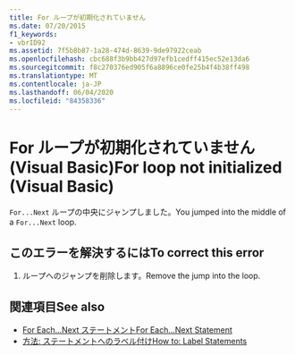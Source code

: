 ```yaml
---
title: For ループが初期化されていません
ms.date: 07/20/2015
f1_keywords:
- vbrID92
ms.assetid: 7f5b8b87-1a28-474d-8639-9de97922ceab
ms.openlocfilehash: cbc688f3b9bb427d97efb1cedff415ec52e13da6
ms.sourcegitcommit: f8c270376ed905f6a8896ce0fe25b4f4b38ff498
ms.translationtype: MT
ms.contentlocale: ja-JP
ms.lasthandoff: 06/04/2020
ms.locfileid: "84358336"
---
```

# <a name="for-loop-not-initialized-visual-basic"></a><span data-ttu-id="d94d0-102">For ループが初期化されていません (Visual Basic)</span><span class="sxs-lookup"><span data-stu-id="d94d0-102">For loop not initialized (Visual Basic)</span></span>
<span data-ttu-id="d94d0-103">`For...Next` ループの中央にジャンプしました。</span><span class="sxs-lookup"><span data-stu-id="d94d0-103">You jumped into the middle of a `For...Next` loop.</span></span>  
  
## <a name="to-correct-this-error"></a><span data-ttu-id="d94d0-104">このエラーを解決するには</span><span class="sxs-lookup"><span data-stu-id="d94d0-104">To correct this error</span></span>  
  
1. <span data-ttu-id="d94d0-105">ループへのジャンプを削除します。</span><span class="sxs-lookup"><span data-stu-id="d94d0-105">Remove the jump into the loop.</span></span>  
  
## <a name="see-also"></a><span data-ttu-id="d94d0-106">関連項目</span><span class="sxs-lookup"><span data-stu-id="d94d0-106">See also</span></span>

- [<span data-ttu-id="d94d0-107">For Each...Next ステートメント</span><span class="sxs-lookup"><span data-stu-id="d94d0-107">For Each...Next Statement</span></span>](../language-reference/statements/for-each-next-statement.md)
- [<span data-ttu-id="d94d0-108">方法: ステートメントへのラベル付け</span><span class="sxs-lookup"><span data-stu-id="d94d0-108">How to: Label Statements</span></span>](../programming-guide/program-structure/how-to-label-statements.md)
